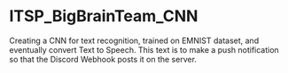 # ITSP_BigBrainTeam_CNN
 Creating a CNN for text recognition, trained on EMNIST dataset, and eventually convert Text to Speech.
This text is to make a push notification so that the Discord Webhook posts it on the server.
